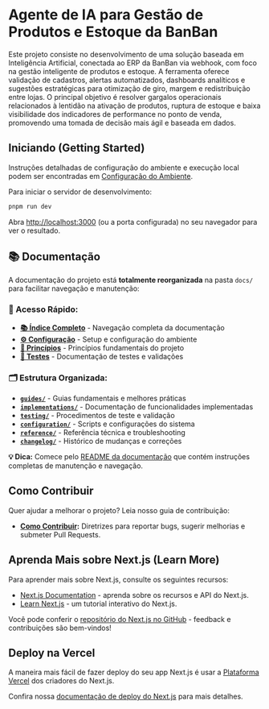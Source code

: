 # Agente de IA para Gestão de Produtos e Estoque da BanBan

Este projeto consiste no desenvolvimento de uma solução baseada em Inteligência Artificial, conectada ao ERP da BanBan via webhook, com foco na gestão inteligente de produtos e estoque. A ferramenta oferece validação de cadastros, alertas automatizados, dashboards analíticos e sugestões estratégicas para otimização de giro, margem e redistribuição entre lojas.
O principal objetivo é resolver gargalos operacionais relacionados à lentidão na ativação de produtos, ruptura de estoque e baixa visibilidade dos indicadores de performance no ponto de venda, promovendo uma tomada de decisão mais ágil e baseada em dados.

## Iniciando (Getting Started)

Instruções detalhadas de configuração do ambiente e execução local podem ser encontradas em [Configuração do Ambiente](./docs/SETUP.md).

Para iniciar o servidor de desenvolvimento:

```bash
pnpm run dev
```

Abra [http://localhost:3000](http://localhost:3000) (ou a porta configurada) no seu navegador para ver o resultado.

## 📚 Documentação

A documentação do projeto está **totalmente reorganizada** na pasta `docs/` para facilitar navegação e manutenção:

### **🎯 Acesso Rápido:**
*   **[📚 Índice Completo](./docs/README.md)** - Navegação completa da documentação
*   **[⚙️ Configuração](./docs/configuration/CONFIGURATION.md)** - Setup e configuração do ambiente
*   **[📖 Princípios](./docs/guides/PRINCIPLES.md)** - Princípios fundamentais do projeto
*   **[🧪 Testes](./docs/testing/)** - Documentação de testes e validações

### **🗂️ Estrutura Organizada:**
*   **[`guides/`](./docs/guides/)** - Guias fundamentais e melhores práticas
*   **[`implementations/`](./docs/implementations/)** - Documentação de funcionalidades implementadas
*   **[`testing/`](./docs/testing/)** - Procedimentos de teste e validação
*   **[`configuration/`](./docs/configuration/)** - Scripts e configurações do sistema
*   **[`reference/`](./docs/reference/)** - Referência técnica e troubleshooting
*   **[`changelog/`](./docs/changelog/)** - Histórico de mudanças e correções

**💡 Dica:** Comece pelo [README da documentação](./docs/README.md) que contém instruções completas de manutenção e navegação.

## Como Contribuir

Quer ajudar a melhorar o projeto? Leia nosso guia de contribuição:

*   **[Como Contribuir](./CONTRIBUTING.md):** Diretrizes para reportar bugs, sugerir melhorias e submeter Pull Requests.

## Aprenda Mais sobre Next.js (Learn More)

Para aprender mais sobre Next.js, consulte os seguintes recursos:

*   [Next.js Documentation](https://nextjs.org/docs) - aprenda sobre os recursos e API do Next.js.
*   [Learn Next.js](https://nextjs.org/learn) - um tutorial interativo do Next.js.

Você pode conferir o [repositório do Next.js no GitHub](https://github.com/vercel/next.js/) - feedback e contribuições são bem-vindos!

## Deploy na Vercel

A maneira mais fácil de fazer deploy do seu app Next.js é usar a [Plataforma Vercel](https://vercel.com/new?utm_medium=default-template&filter=next.js&utm_source=create-next-app&utm_campaign=create-next-app-readme) dos criadores do Next.js.

Confira nossa [documentação de deploy do Next.js](https://nextjs.org/docs/app/building-your-application/deploying) para mais detalhes.
